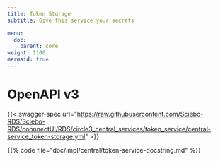 ```yaml
---
title: Token Storage
subtitle: Give this service your secrets

menu:
  doc:
    parent: core
weight: 1100
mermaid: true
---
```


# OpenAPI v3

{{< swagger-spec url="https://raw.githubusercontent.com/Sciebo-RDS/Sciebo-RDS/connnectUI/RDS/circle3_central_services/token_service/central-service_token-storage.yml"  >}}

{{% code file="doc/impl/central/token-service-docstring.md" %}}
